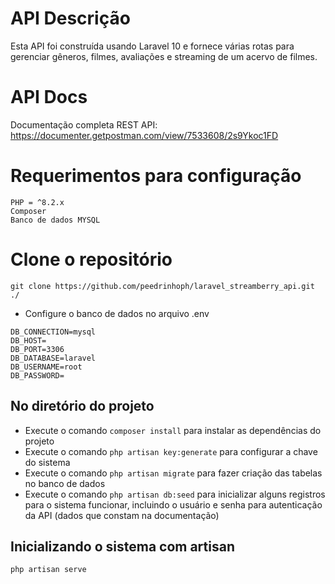 # API Descrição

Esta API foi construída usando Laravel 10 e fornece várias rotas para gerenciar gêneros, filmes, avaliações e streaming de um acervo de filmes.

# API Docs

Documentação completa REST API: https://documenter.getpostman.com/view/7533608/2s9Ykoc1FD

# Requerimentos para configuração

```
PHP = ^8.2.x
Composer
Banco de dados MYSQL
```

# Clone o repositório

```
git clone https://github.com/peedrinhoph/laravel_streamberry_api.git ./
```

- Configure o banco de dados no arquivo .env
```
DB_CONNECTION=mysql
DB_HOST=
DB_PORT=3306
DB_DATABASE=laravel
DB_USERNAME=root
DB_PASSWORD=
```
## No diretório do projeto 
- Execute o comando `composer install` para instalar as dependências do projeto
- Execute o comando `php artisan key:generate` para configurar a chave do sistema
- Execute o comando `php artisan migrate` para fazer criação das tabelas no banco de dados
- Execute o comando `php artisan db:seed` para inicializar alguns registros para o sistema funcionar, incluindo o usuário e senha para autenticação da API (dados que constam na documentação)

## Inicializando o sistema com artisan

```
php artisan serve
```
